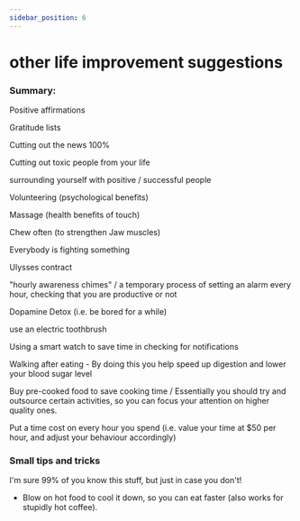 ```yaml
---
sidebar_position: 6
---
```


# other life improvement suggestions

### Summary: 

Positive affirmations

Gratitude lists

Cutting out the news 100%

Cutting out toxic people from your life

surrounding yourself with positive / successful people

Volunteering (psychological benefits)

Massage (health benefits of touch)

Chew often (to strengthen Jaw muscles)

Everybody is fighting something

Ulysses contract

"hourly awareness chimes" / a temporary process of setting an alarm
every hour, checking that you are productive or not

Dopamine Detox (i.e. be bored for a while)

use an electric toothbrush

Using a smart watch to save time in checking for notifications

Walking after eating - By doing this you help speed up digestion and lower your blood sugar level

Buy pre-cooked food to save cooking time / Essentially you should try and outsource certain activities, so you can focus your attention on
higher quality ones.

Put a time cost on every hour you spend (i.e. value your time at $50 per hour, and adjust your behaviour accordingly)

### Small tips and tricks

I'm sure 99% of you know this stuff, but just in case you don't!

* Blow on hot food to cool it down, so you can eat faster (also works for stupidly hot coffee).





